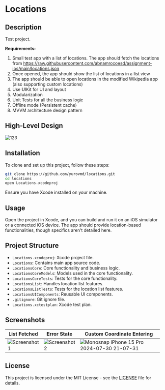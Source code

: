 # Locations

## Description
Test project.

**Requirements:**
1. Small test app with a list of locations. The app should fetch the locations from https://raw.githubusercontent.com/abnamrocoesd/assignment-ios/main/locations.json
2. Once opened, the app should show the list of locations in a list view
3. The app should be able to open locations in the modified Wikipedia app (also supporting custom locations)
4. Use UIKit for UI and layout
5. Modularization
6. Unit Tests for all the business logic
7. Offline mode (Persistent cache)
8. MVVM architecture design pattern

## High-Level Design
![123](https://github.com/user-attachments/assets/44efb054-3d8d-4c8e-be0b-60dc717d752c)

## Installation
To clone and set up this project, follow these steps:

```bash
git clone https://github.com/yurovmd/locations.git
cd locations
open Locations.xcodeproj
```
Ensure you have Xcode installed on your machine.

## Usage
Open the project in Xcode, and you can build and run it on an iOS simulator or a connected iOS device. The app should provide location-based functionalities, though specifics aren't detailed here.

## Project Structure
- `Locations.xcodeproj`: Xcode project file.
- `Locations`: Contains main app source code.
- `LocationsCore`: Core functionality and business logic.
- `LocationsCoreModels`: Models used in the core functionality.
- `LocationsCoreTests`: Tests for the core functionality.
- `LocationsList`: Handles location list features.
- `LocationsListTests`: Tests for the location list features.
- `LocationsUIComponents`: Reusable UI components.
- `.gitignore`: Git ignore file.
- `Locations.xctestplan`: Xcode test plan.

## Screenshots
| List Fetched | Error State | Custom Coordinate Entering |
|--------------|--------------|--------------|
| ![Screenshot 1](https://github.com/yurovmd/locations/assets/19597491/d6bafcb2-084b-496d-8919-ba6cebc0efb6) | ![Screenshot 2](https://github.com/yurovmd/locations/assets/19597491/3d94b157-ac4e-4c2b-a64b-592460505906) | ![Monosnap iPhone 15 Pro 2024-07-30 21-07-31](https://github.com/user-attachments/assets/fbec51fa-adce-4c1a-a9c9-0f4e52656350) |


## License
This project is licensed under the MIT License - see the [LICENSE](LICENSE) file for details.
